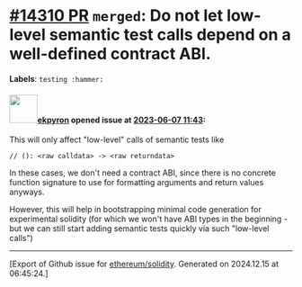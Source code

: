 # [\#14310 PR](https://github.com/ethereum/solidity/pull/14310) `merged`: Do not let low-level semantic test calls depend on a well-defined contract ABI.
**Labels**: `testing :hammer:`


#### <img src="https://avatars.githubusercontent.com/u/1347491?v=4" width="50">[ekpyron](https://github.com/ekpyron) opened issue at [2023-06-07 11:43](https://github.com/ethereum/solidity/pull/14310):

This will only affect "low-level" calls of semantic tests like
```
// (): <raw calldata> -> <raw returndata>
```

In these cases, we don't need a contract ABI, since there is no concrete function signature to use for formatting arguments and return values anyways.

However, this will help in bootstrapping minimal code generation for experimental solidity (for which we won't have ABI types in the beginning - but we can still start adding semantic tests quickly via such "low-level calls")




-------------------------------------------------------------------------------



[Export of Github issue for [ethereum/solidity](https://github.com/ethereum/solidity). Generated on 2024.12.15 at 06:45:24.]
